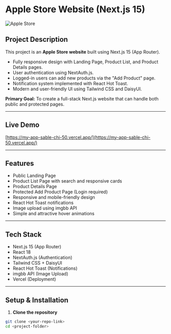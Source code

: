 # Apple Store Website (Next.js 15)

![Apple Store](https://i.ibb.co/your-screenshot-link.png)

## Project Description
This project is an **Apple Store website** built using Next.js 15 (App Router).  
- Fully responsive design with Landing Page, Product List, and Product Details pages.  
- User authentication using NextAuth.js.  
- Logged-in users can add new products via the "Add Product" page.  
- Notification system implemented with React Hot Toast.  
- Modern and user-friendly UI using Tailwind CSS and DaisyUI.  

**Primary Goal:** To create a full-stack Next.js website that can handle both public and protected pages.  

---

## Live Demo
[https://my-app-sable-chi-50.vercel.app/](https://my-app-sable-chi-50.vercel.app/)

---

## Features
- Public Landing Page
- Product List Page with search and responsive cards
- Product Details Page
- Protected Add Product Page (Login required)
- Responsive and mobile-friendly design
- React Hot Toast notifications
- Image upload using imgbb API
- Simple and attractive hover animations

---

## Tech Stack
- Next.js 15 (App Router)  
- React 18  
- NextAuth.js (Authentication)  
- Tailwind CSS + DaisyUI  
- React Hot Toast (Notifications)  
- imgbb API (Image Upload)  
- Vercel (Deployment)

---

## Setup & Installation

1. **Clone the repository**
```bash
git clone <your-repo-link>
cd <project-folder>

